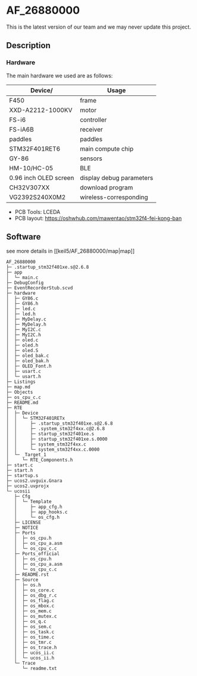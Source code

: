 #  AF\_26880000

This is the latest version of our team and we may never update this project.

## Description
### Hardware
The main hardware we used are as follows:

| Device/               | Usage                    |
| --------------------- | ------------------------ |
| F450                  | frame                    |
| XXD-A2212-1000KV      | motor                    |
| FS-i6                 | controller               |
| FS-iA6B               | receiver                 |
| paddles               | paddles                  |
| STM32F401RET6         | main compute chip        |
| GY-86                 | sensors                  |
| HM-10/HC-05           | BLE                      |
| 0.96 inch OLED screen | display debug parameters |
| CH32V307XX            | download program         |
| VG2392S240X0M2        | wireless-corresponding   |
- PCB Tools: LCEDA
- PCB layout:  https://oshwhub.com/mawentao/stm32f4-fei-kong-ban

## Software
see more details in [[keil5/AF_26880000/map|map]]

```
AF_26880000
├─ .startup_stm32f401xe.s@2.6.8
├─ app
│  └─ main.c
├─ DebugConfig
├─ EventRecorderStub.scvd
├─ hardware
│  ├─ GY86.c
│  ├─ GY86.h
│  ├─ led.c
│  ├─ led.h
│  ├─ MyDelay.c
│  ├─ MyDelay.h
│  ├─ MyI2C.c
│  ├─ MyI2C.h
│  ├─ oled.c
│  ├─ oled.h
│  ├─ oled.S
│  ├─ oled_bak.c
│  ├─ oled_bak.h
│  ├─ OLED_Font.h
│  ├─ usart.c
│  └─ usart.h
├─ Listings
├─ map.md
├─ Objects
├─ os_cpu_c.c
├─ README.md
├─ RTE
│  ├─ Device
│  │  └─ STM32F401RETx
│  │     ├─ .startup_stm32f401xe.s@2.6.8
│  │     ├─ .system_stm32f4xx.c@2.6.8
│  │     ├─ startup_stm32f401xe.s
│  │     ├─ startup_stm32f401xe.s.0000
│  │     ├─ system_stm32f4xx.c
│  │     └─ system_stm32f4xx.c.0000
│  └─ _Target_1
│     └─ RTE_Components.h
├─ start.c
├─ start.h
├─ startup.s
├─ ucos2.uvguix.Gnara
├─ ucos2.uvprojx
└─ ucosii
   ├─ Cfg
   │  └─ Template
   │     ├─ app_cfg.h
   │     ├─ app_hooks.c
   │     └─ os_cfg.h
   ├─ LICENSE
   ├─ NOTICE
   ├─ Ports
   │  ├─ os_cpu.h
   │  ├─ os_cpu_a.asm
   │  └─ os_cpu_c.c
   ├─ Ports_official
   │  ├─ os_cpu.h
   │  ├─ os_cpu_a.asm
   │  └─ os_cpu_c.c
   ├─ README.rst
   ├─ Source
   │  ├─ os.h
   │  ├─ os_core.c
   │  ├─ os_dbg_r.c
   │  ├─ os_flag.c
   │  ├─ os_mbox.c
   │  ├─ os_mem.c
   │  ├─ os_mutex.c
   │  ├─ os_q.c
   │  ├─ os_sem.c
   │  ├─ os_task.c
   │  ├─ os_time.c
   │  ├─ os_tmr.c
   │  ├─ os_trace.h
   │  ├─ ucos_ii.c
   │  └─ ucos_ii.h
   └─ Trace
      └─ readme.txt

```